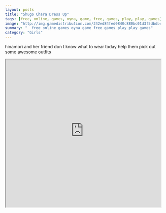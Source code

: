 ```yaml
---
layout: posts
title: "Shugo Chara Dress Up"
tags: [free, online, games, oyna, game, free, games, play, play, games]
image: "http://img.gamedistribution.com/242ed84fed0840c880bc01d3f5dbdbc5.jpg"
summary: "  free online games oyna game free games play play games"
category: "Girls"
---
```


hinamori and her friend don t know what to wear today help them pick out some awesome outfits

<iframe width="100%" height="480px;" src="http://flash.gamedistribution.com?game=242ed84fed0840c880bc01d3f5dbdbc5"></iframe>